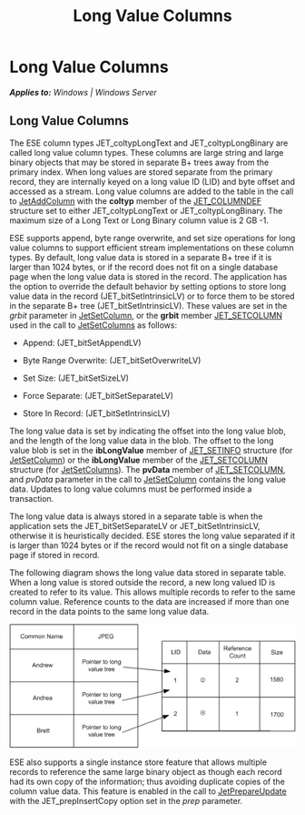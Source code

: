 ﻿---
title: Long Value Columns
TOCTitle: Long Value Columns
ms:assetid: 0690f9d3-1a58-4e53-92e1-213630fc88f4
ms:mtpsurl: https://msdn.microsoft.com/en-us/library/Gg269179(v=EXCHG.10)
ms:contentKeyID: 32765482
ms.date: 04/11/2016
ms.topic: article
---

# Long Value Columns


_**Applies to:** Windows | Windows Server_

## Long Value Columns

The ESE column types JET_coltypLongText and JET_coltypLongBinary are called long value column types. These columns are large string and large binary objects that may be stored in separate B+ trees away from the primary index. When long values are stored separate from the primary record, they are internally keyed on a long value ID (LID) and byte offset and accessed as a stream. Long value columns are added to the table in the call to [JetAddColumn](gg294122\(v=exchg.10\).md) with the **coltyp** member of the [JET_COLUMNDEF](gg294130\(v=exchg.10\).md) structure set to either JET_coltypLongText or JET_coltypLongBinary. The maximum size of a Long Text or Long Binary column value is 2 GB -1.

ESE supports append, byte range overwrite, and set size operations for long value columns to support efficient stream implementations on these column types. By default, long value data is stored in a separate B+ tree if it is larger than 1024 bytes, or if the record does not fit on a single database page when the long value data is stored in the record. The application has the option to override the default behavior by setting options to store long value data in the record (JET_bitSetIntrinsicLV) or to force them to be stored in the separate B+ tree (JET_bitSetIntrinsicLV). These values are set in the *grbit* parameter in [JetSetColumn](gg294137\(v=exchg.10\).md), or the **grbit** member [JET_SETCOLUMN](gg269233\(v=exchg.10\).md) used in the call to [JetSetColumns](gg294050\(v=exchg.10\).md) as follows:

  - Append: (JET_bitSetAppendLV)

  - Byte Range Overwrite: (JET_bitSetOverwriteLV)

  - Set Size: (JET_bitSetSizeLV)

  - Force Separate: (JET_bitSetSeparateLV)

  - Store In Record: (JET_bitSetIntrinsicLV)

The long value data is set by indicating the offset into the long value blob, and the length of the long value data in the blob. The offset to the long value blob is set in the **ibLongValue** member of [JET_SETINFO](gg294090\(v=exchg.10\).md) structure (for [JetSetColumn](gg294137\(v=exchg.10\).md)) or the **ibLongValue** member of the [JET_SETCOLUMN](gg269233\(v=exchg.10\).md) structure (for [JetSetColumns](gg294050\(v=exchg.10\).md)). The **pvData** member of [JET_SETCOLUMN](gg269233\(v=exchg.10\).md), and *pvData* parameter in the call to [JetSetColumn](gg294137\(v=exchg.10\).md) contains the long value data. Updates to long value columns must be performed inside a transaction.

The long value data is always stored in a separate table is when the application sets the JET_bitSetSeparateLV or JET_bitSetIntrinsicLV, otherwise it is heuristically decided. ESE stores the long value separated if it is larger than 1024 bytes or if the record would not fit on a single database page if stored in record.

The following diagram shows the long value data stored in separate table. When a long value is stored outside the record, a new long valued ID is created to refer to its value. This allows multiple records to refer to the same column value. Reference counts to the data are increased if more than one record in the data points to the same long value data.

![ESE_Documentation_longvaluedtree2](images/Gg269179.ESE_Documentation_longvaluedtree2(EXCHG.10).gif "ESE_Documentation_longvaluedtree2")

ESE also supports a single instance store feature that allows multiple records to reference the same large binary object as though each record had its own copy of the information; thus avoiding duplicate copies of the column value data. This feature is enabled in the call to [JetPrepareUpdate](gg269339\(v=exchg.10\).md) with the JET_prepInsertCopy option set in the *prep* parameter.

